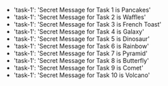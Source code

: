 - 'task-1': 'Secret Message for Task 1 is Pancakes'
- 'task-1': 'Secret Message for Task 2 is Waffles'
- 'task-1': 'Secret Message for Task 3 is French Toast'
- 'task-1': 'Secret Message for Task 4 is Galaxy'
- 'task-1': 'Secret Message for Task 5 is Dinosaur'
- 'task-1': 'Secret Message for Task 6 is Rainbow'
- 'task-1': 'Secret Message for Task 7 is Pyramid'
- 'task-1': 'Secret Message for Task 8 is Butterfly'
- 'task-1': 'Secret Message for Task 9 is Comet'
- 'task-1': 'Secret Message for Task 10 is Volcano'
